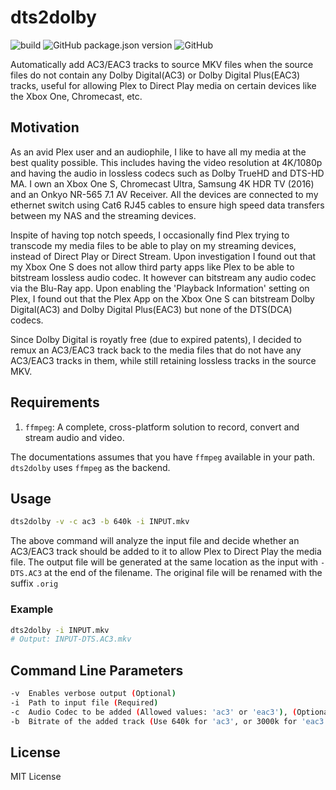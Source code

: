 # dts2dolby
![build](https://github.com/pravinba9495/dts2dolby/workflows/build/badge.svg?branch=main) ![GitHub package.json version](https://img.shields.io/github/package-json/v/pravinba9495/dts2dolby) ![GitHub](https://img.shields.io/github/license/pravinba9495/dts2dolby)

Automatically add AC3/EAC3 tracks to source MKV files when the source files do not contain any Dolby Digital(AC3) or Dolby Digital Plus(EAC3) tracks, useful for allowing Plex to Direct Play media on certain devices like the Xbox One, Chromecast, etc.

## Motivation

As an avid Plex user and an audiophile, I like to have all my media at the best quality possible. This includes having the video resolution at 4K/1080p and having the audio in lossless codecs such as Dolby TrueHD and DTS-HD MA. I own an Xbox One S, Chromecast Ultra, Samsung 4K HDR TV (2016) and an Onkyo NR-565 7.1 AV Receiver. All the devices are connected to my ethernet switch using Cat6 RJ45 cables to ensure high speed data transfers between my NAS and the streaming devices.

Inspite of having top notch speeds, I occasionally find Plex trying to transcode my media files to be able to play on my streaming devices, instead of Direct Play or Direct Stream. Upon investigation I found out that my Xbox One S does not allow third party apps like Plex to be able to bitstream lossless audio codec. It however can bitstream any audio codec via the Blu-Ray app. Upon enabling the 'Playback Information' setting on Plex, I found out that the Plex App on the Xbox One S can bitstream Dolby Digital(AC3) and Dolby Digital Plus(EAC3) but none of the DTS(DCA) codecs.

Since Dolby Digital is royatly free (due to expired patents), I decided to remux an AC3/EAC3 track back to the media files that do not have any AC3/EAC3 tracks in them, while still retaining lossless tracks in the source MKV. 

## Requirements

1. `ffmpeg`: A complete, cross-platform solution to record, convert and stream audio and video.

The documentations assumes that you have `ffmpeg` available in your path. `dts2dolby` uses `ffmpeg` as the backend.

## Usage

```bash
dts2dolby -v -c ac3 -b 640k -i INPUT.mkv
```
The above command will analyze the input file and decide whether an AC3/EAC3 track should be added to it to allow Plex to Direct Play the media file. The output file will be generated at the same location as the input with `-DTS.AC3` at the end of the filename. The original file will be renamed with the suffix `.orig` 

### Example
```bash
dts2dolby -i INPUT.mkv
# Output: INPUT-DTS.AC3.mkv
```

## Command Line Parameters
```bash
-v  Enables verbose output (Optional)
-i  Path to input file (Required)
-c  Audio Codec to be added (Allowed values: 'ac3' or 'eac3'), (Optional, Default: 'ac3')
-b  Bitrate of the added track (Use 640k for 'ac3', or 3000k for 'eac3'), (Optional, Default: '640k')
```

## License
MIT License
